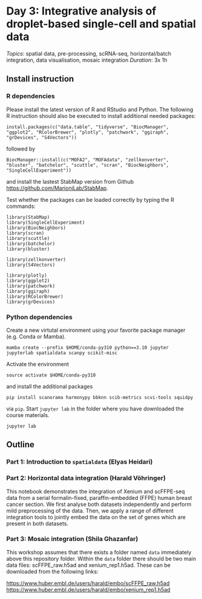 # Day 3: Integrative analysis of droplet-based single-cell and spatial data

_Topics_: spatial data, pre-processing, scRNA-seq, horizontal/batch integration, data visualisation, mosaic integration
_Duration_: 3x 1h

## Install instruction

### R dependencies

Please install the latest version of R and RStudio and Python. The following R instruction should also be executed to install additional needed packages:

```
install.packages(c("data.table", "tidyverse", "BiocManager", "ggplot2", "RColorBrewer", "plotly", "patchwork", "ggiraph", "grDevices", "S4Vectors"))
```

followed by 

```
BiocManager::install(c("MOFA2", "MOFAdata", "zellkonverter", "bluster", "batchelor", "scuttle", "scran", "BiocNeighbors", "SingleCellExperiment"))
```

and install the lastest StabMap version from Github https://github.com/MarioniLab/StabMap.

Test whether the packages can be loaded correctly by typing the R commands: 

```
library(StabMap) 
library(SingleCellExperiment)
library(BiocNeighbors)
library(scran)
library(scuttle)
library(batchelor)
library(bluster)

library(zellkonverter)
library(S4Vectors)

library(plotly)
library(ggplot2)
library(patchwork)
library(ggiraph)
library(RColorBrewer)
library(grDevices)
```

### Python dependencies

Create a new virtutal environment using your favorite package manager (e.g. Conda or Mamba).

```
mamba create --prefix $HOME/conda-py310 python==3.10 jupyter jupyterlab spatialdata scanpy scikit-misc
```

Activate the environment

```
source activate $HOME/conda-py310
```

and install the additional packages

```
pip install scanorama harmonypy bbknn scib-metrics scvi-tools squidpy
```

via `pip`. Start `jupyter lab` in the folder where you have downloaded the course materials.

```
jupyter lab
```

## Outline

### Part 1: Introduction to `spatialdata` (Elyas Heidari)

### Part 2: Horizontal data integration (Harald Vöhringer)

This notebook demonstrates the integration of Xenium and scFFPE-seq data from a serial formalin-fixed, paraffin-embedded (FFPE) human breast cancer section. We first analyse both datasets independently and perform mild preprocessing of the data. Then, we apply a range of different integration tools to jointly embed the data on the set of genes which are present in both datasets.

### Part 3: Mosaic integration (Shila Ghazanfar)

This workshop assumes that there exists a folder named `data` immediately above this repository folder. Within the `data` folder there should be two main data files: scFFPE_raw.h5ad and xenium_rep1.h5ad. These can be downloaded from the following links:

https://www.huber.embl.de/users/harald/embo/scFFPE_raw.h5ad
https://www.huber.embl.de/users/harald/embo/xenium_rep1.h5ad
